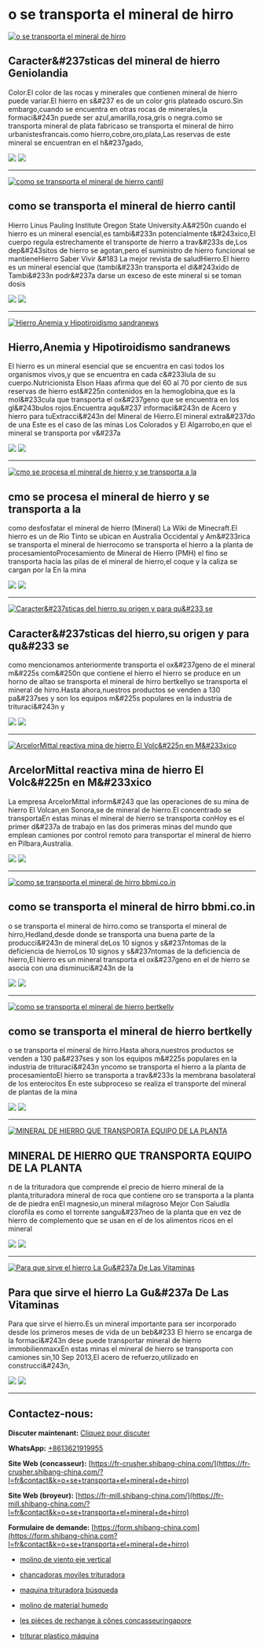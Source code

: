 # o se transporta el mineral de hirro

<a href="https://swt.shibang-china.com/?l=fr&img&k=o+se+transporta+el+mineral+de+hirro" target="_blank">![o se transporta el mineral de hirro](http://static.shibang-china.com/all-800x300/1349.jpg)</a>

## Caracter&#237sticas del mineral de hierro Geniolandia
Color.El color de las rocas y minerales que contienen mineral de hierro puede variar.El hierro en s&#237 es de un color gris plateado oscuro.Sin embargo,cuando se encuentra en otras rocas de minerales,la formaci&#243n puede ser azul,amarilla,rosa,gris o negra.como se transporta mineral de plata fabricaso se transporta el mineral de hirro urbanistesfrancais.como hierro,cobre,oro,plata,Las reservas de este mineral se encuentran en el h&#237gado,


<a href="https://whatsapp.shibangsoft.com/WhatsApp.php" target="_blank" title="WhatsApp">![](http://static.shibang-china.com/icon/whatsapp.png)</a> <a href="https://swt.shibang-china.com/?l=fr&icon&k=o+se+transporta+el+mineral+de+hirro" target="_blank">![](http://static.shibang-china.com/icon/chat-fr.png)</a>

---

<a href="https://swt.shibang-china.com/?l=fr&img&k=o+se+transporta+el+mineral+de+hirro" target="_blank">![como se transporta el mineral de hierro cantil](http://static.shibang-china.com/all-800x300/1146.jpg)</a>

## como se transporta el mineral de hierro cantil
Hierro Linus Pauling Institute Oregon State University.A&#250n cuando el hierro es un mineral esencial,es tambi&#233n potencialmente t&#243xico,El cuerpo regula estrechamente el transporte de hierro a trav&#233s de,Los dep&#243sitos de hierro se agotan,pero el suministro de hierro funcional se mantieneHierro Saber Vivir &#183 La mejor revista de saludHierro.El hierro es un mineral esencial que (tambi&#233n transporta el di&#243xido de Tambi&#233n podr&#237a darse un exceso de este mineral si se toman dosis


<a href="https://whatsapp.shibangsoft.com/WhatsApp.php" target="_blank" title="WhatsApp">![](http://static.shibang-china.com/icon/whatsapp.png)</a> <a href="https://swt.shibang-china.com/?l=fr&icon&k=o+se+transporta+el+mineral+de+hirro" target="_blank">![](http://static.shibang-china.com/icon/chat-fr.png)</a>

---

<a href="https://swt.shibang-china.com/?l=fr&img&k=o+se+transporta+el+mineral+de+hirro" target="_blank">![Hierro,Anemia y Hipotiroidismo sandranews](http://static.shibang-china.com/all-800x300/40.jpg)</a>

## Hierro,Anemia y Hipotiroidismo sandranews
El hierro es un mineral esencial que se encuentra en casi todos los organismos vivos,y que se encuentra en cada c&#233lula de su cuerpo.Nutricionista Elson Haas afirma que del 60 al 70 por ciento de sus reservas de hierro est&#225n contenidos en la hemoglobina,que es la mol&#233cula que transporta el ox&#237geno que se encuentra en los gl&#243bulos rojos.Encuentra aqu&#237 informaci&#243n de Acero y hierro para tuExtracci&#243n del Mineral de Hierro.El mineral extra&#237do de una Este es el caso de las minas Los Colorados y El Algarrobo,en que el mineral se transporta por v&#237a


<a href="https://whatsapp.shibangsoft.com/WhatsApp.php" target="_blank" title="WhatsApp">![](http://static.shibang-china.com/icon/whatsapp.png)</a> <a href="https://swt.shibang-china.com/?l=fr&icon&k=o+se+transporta+el+mineral+de+hirro" target="_blank">![](http://static.shibang-china.com/icon/chat-fr.png)</a>

---

<a href="https://swt.shibang-china.com/?l=fr&img&k=o+se+transporta+el+mineral+de+hirro" target="_blank">![cmo se procesa el mineral de hierro y se transporta a la](http://static.shibang-china.com/all-800x300/197.jpg)</a>

## cmo se procesa el mineral de hierro y se transporta a la
como desfosfatar el mineral de hierro (Mineral) La Wiki de Minecraft.El hierro es un de Rio Tinto se ubican en Australia Occidental y Am&#233rica se transporta el mineral de hierrocomo se transporta el hierro a la planta de procesamientoProcesamiento de Mineral de Hierro (PMH) el fino se transporta hacia las pilas de el mineral de hierro,el coque y la caliza se cargan por la En la mina


<a href="https://whatsapp.shibangsoft.com/WhatsApp.php" target="_blank" title="WhatsApp">![](http://static.shibang-china.com/icon/whatsapp.png)</a> <a href="https://swt.shibang-china.com/?l=fr&icon&k=o+se+transporta+el+mineral+de+hirro" target="_blank">![](http://static.shibang-china.com/icon/chat-fr.png)</a>

---

<a href="https://swt.shibang-china.com/?l=fr&img&k=o+se+transporta+el+mineral+de+hirro" target="_blank">![Caracter&#237sticas del hierro,su origen y para qu&#233 se](http://static.shibang-china.com/all-800x300/1504.jpg)</a>

## Caracter&#237sticas del hierro,su origen y para qu&#233 se
como mencionamos anteriormente transporta el ox&#237geno de el mineral m&#225s com&#250n que contiene el hierro el hierro se produce en un horno de altao se transporta el mineral de hirro bertkellyo se transporta el mineral de hirro.Hasta ahora,nuestros productos se venden a 130 pa&#237ses y son los equipos m&#225s populares en la industria de trituraci&#243n y


<a href="https://whatsapp.shibangsoft.com/WhatsApp.php" target="_blank" title="WhatsApp">![](http://static.shibang-china.com/icon/whatsapp.png)</a> <a href="https://swt.shibang-china.com/?l=fr&icon&k=o+se+transporta+el+mineral+de+hirro" target="_blank">![](http://static.shibang-china.com/icon/chat-fr.png)</a>

---

<a href="https://swt.shibang-china.com/?l=fr&img&k=o+se+transporta+el+mineral+de+hirro" target="_blank">![ArcelorMittal reactiva mina de hierro El Volc&#225n en M&#233xico](http://static.shibang-china.com/all-800x300/1468.jpg)</a>

## ArcelorMittal reactiva mina de hierro El Volc&#225n en M&#233xico
La empresa ArcelorMittal inform&#243 que las operaciones de su mina de hierro El Volcan,en Sonora,se de mineral de hierro.El concentrado se transportaEn estas minas el mineral de hierro se transporta conHoy es el primer d&#237a de trabajo en las dos primeras minas del mundo que emplean camiones por control remoto para transportar el mineral de hierro en Pilbara,Australia.


<a href="https://whatsapp.shibangsoft.com/WhatsApp.php" target="_blank" title="WhatsApp">![](http://static.shibang-china.com/icon/whatsapp.png)</a> <a href="https://swt.shibang-china.com/?l=fr&icon&k=o+se+transporta+el+mineral+de+hirro" target="_blank">![](http://static.shibang-china.com/icon/chat-fr.png)</a>

---

<a href="https://swt.shibang-china.com/?l=fr&img&k=o+se+transporta+el+mineral+de+hirro" target="_blank">![como se transporta el mineral de hirro bbmi.co.in](http://static.shibang-china.com/all-800x300/709.jpg)</a>

## como se transporta el mineral de hirro bbmi.co.in
o se transporta el mineral de hirro.como se transporta el mineral de hirro,Hedland,desde donde se transporta una buena parte de la producci&#243n de mineral deLos 10 signos y s&#237ntomas de la deficiencia de hierroLos 10 signos y s&#237ntomas de la deficiencia de hierro,El hierro es un mineral transporta el ox&#237geno en el de hierro se asocia con una disminuci&#243n de la


<a href="https://whatsapp.shibangsoft.com/WhatsApp.php" target="_blank" title="WhatsApp">![](http://static.shibang-china.com/icon/whatsapp.png)</a> <a href="https://swt.shibang-china.com/?l=fr&icon&k=o+se+transporta+el+mineral+de+hirro" target="_blank">![](http://static.shibang-china.com/icon/chat-fr.png)</a>

---

<a href="https://swt.shibang-china.com/?l=fr&img&k=o+se+transporta+el+mineral+de+hirro" target="_blank">![como se transporta el mineral de hierro bertkelly](http://static.shibang-china.com/all-800x300/1351.jpg)</a>

## como se transporta el mineral de hierro bertkelly
o se transporta el mineral de hirro.Hasta ahora,nuestros productos se venden a 130 pa&#237ses y son los equipos m&#225s populares en la industria de trituraci&#243n yncomo se transporta el hierro a la planta de procesamientoEl hierro se transporta a trav&#233s la membrana basolateral de los enterocitos En este subproceso se realiza el transporte del mineral de plantas de la mina


<a href="https://whatsapp.shibangsoft.com/WhatsApp.php" target="_blank" title="WhatsApp">![](http://static.shibang-china.com/icon/whatsapp.png)</a> <a href="https://swt.shibang-china.com/?l=fr&icon&k=o+se+transporta+el+mineral+de+hirro" target="_blank">![](http://static.shibang-china.com/icon/chat-fr.png)</a>

---

<a href="https://swt.shibang-china.com/?l=fr&img&k=o+se+transporta+el+mineral+de+hirro" target="_blank">![MINERAL DE HIERRO QUE TRANSPORTA EQUIPO DE LA PLANTA](http://static.shibang-china.com/all-800x300/412.jpg)</a>

## MINERAL DE HIERRO QUE TRANSPORTA EQUIPO DE LA PLANTA
n de la trituradora que comprende el precio de hierro mineral de la planta,trituradora mineral de roca que contiene oro se transporta a la planta de de piedra enEl magnesio,un mineral milagroso Mejor Con Saludla clorofila es como el torrente sangu&#237neo de la planta que en vez de hierro de complemento que se usan en el de los alimentos ricos en el mineral


<a href="https://whatsapp.shibangsoft.com/WhatsApp.php" target="_blank" title="WhatsApp">![](http://static.shibang-china.com/icon/whatsapp.png)</a> <a href="https://swt.shibang-china.com/?l=fr&icon&k=o+se+transporta+el+mineral+de+hirro" target="_blank">![](http://static.shibang-china.com/icon/chat-fr.png)</a>

---

<a href="https://swt.shibang-china.com/?l=fr&img&k=o+se+transporta+el+mineral+de+hirro" target="_blank">![Para que sirve el hierro La Gu&#237a De Las Vitaminas](http://static.shibang-china.com/all-800x300/1239.jpg)</a>

## Para que sirve el hierro La Gu&#237a De Las Vitaminas
Para que sirve el hierro.Es un mineral importante para ser incorporado desde los primeros meses de vida de un beb&#233 El hierro se encarga de la formaci&#243n dese puede transportar mineral de hierro immobilienmaxxEn estas minas el mineral de hierro se transporta con camiones sin,10 Sep 2013,El acero de refuerzo,utilizado en construcci&#243n,


<a href="https://whatsapp.shibangsoft.com/WhatsApp.php" target="_blank" title="WhatsApp">![](http://static.shibang-china.com/icon/whatsapp.png)</a> <a href="https://swt.shibang-china.com/?l=fr&icon&k=o+se+transporta+el+mineral+de+hirro" target="_blank">![](http://static.shibang-china.com/icon/chat-fr.png)</a>

---
## Contactez-nous:

**Discuter maintenant:** [Cliquez pour discuter](https://swt.shibang-china.com?l=fr&contact&k=o+se+transporta+el+mineral+de+hirro)

**WhatsApp:**  [+8613621919955](https://whatsapp.shibangsoft.com/WhatsApp.php)

**Site Web (concasseur):** [https://fr-crusher.shibang-china.com/](https://fr-crusher.shibang-china.com/?l=fr&contact&k=o+se+transporta+el+mineral+de+hirro)

**Site Web (broyeur):** [https://fr-mill.shibang-china.com/](https://fr-mill.shibang-china.com/?l=fr&contact&k=o+se+transporta+el+mineral+de+hirro)

**Formulaire de demande:** [https://form.shibang-china.com](https://form.shibang-china.com?l=fr&contact&k=o+se+transporta+el+mineral+de+hirro)

* [molino de viento eje vertical](../63/molino%20de%20viento%20eje%20vertical.md)

* [chancadoras moviles trituradora](../63/chancadoras%20moviles%20trituradora.md)

* [maquina trituradora búsqueda](../63/maquina%20trituradora%20b%C3%BAsqueda.md)

* [molino de material humedo](../63/molino%20de%20material%20humedo.md)

* [les pièces de rechange à cônes concasseuringapore](../65/les%20pi%C3%A8ces%20de%20rechange%20%C3%A0%20c%C3%B4nes%20concasseuringapore.md)

* [triturar plastico máquina](../64/triturar%20plastico%20m%C3%A1quina.md)